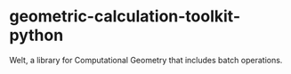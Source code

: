 # geometric-calculation-toolkit-python
Welt, a library for Computational Geometry that includes batch operations.
